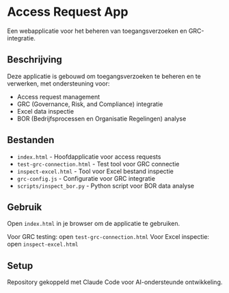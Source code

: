 # Access Request App

Een webapplicatie voor het beheren van toegangsverzoeken en GRC-integratie.

## Beschrijving

Deze applicatie is gebouwd om toegangsverzoeken te beheren en te verwerken, met ondersteuning voor:
- Access request management
- GRC (Governance, Risk, and Compliance) integratie
- Excel data inspectie
- BOR (Bedrijfsprocessen en Organisatie Regelingen) analyse

## Bestanden

- `index.html` - Hoofdapplicatie voor access requests
- `test-grc-connection.html` - Test tool voor GRC connectie
- `inspect-excel.html` - Tool voor Excel bestand inspectie
- `grc-config.js` - Configuratie voor GRC integratie
- `scripts/inspect_bor.py` - Python script voor BOR data analyse

## Gebruik

Open `index.html` in je browser om de applicatie te gebruiken.

Voor GRC testing: open `test-grc-connection.html`
Voor Excel inspectie: open `inspect-excel.html`

## Setup

Repository gekoppeld met Claude Code voor AI-ondersteunde ontwikkeling.
